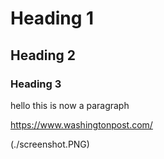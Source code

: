 # Heading 1
## Heading 2
### Heading 3
hello this is now a paragraph

https://www.washingtonpost.com/



(./screenshot.PNG)
